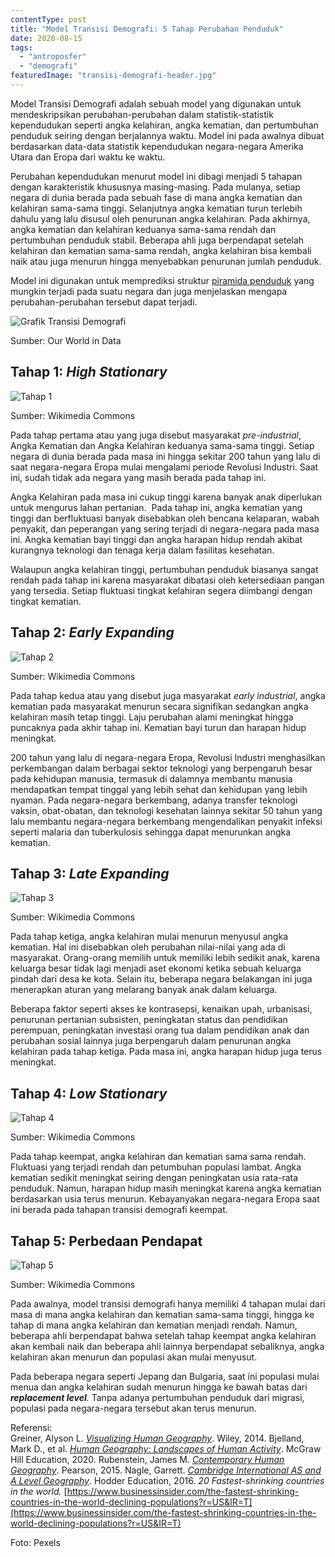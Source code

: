 ```yaml
---
contentType: post
title: "Model Transisi Demografi: 5 Tahap Perubahan Penduduk"
date: 2020-08-15
tags: 
  - "antroposfer"
  - "demografi"
featuredImage: "transisi-demografi-header.jpg"
---
```


Model Transisi Demografi adalah sebuah model yang digunakan untuk mendeskripsikan perubahan-perubahan dalam statistik-statistik kependudukan seperti angka kelahiran, angka kematian, dan pertumbuhan penduduk seiring dengan berjalannya waktu. Model ini pada awalnya dibuat berdasarkan data-data statistik kependudukan negara-negara Amerika Utara dan Eropa dari waktu ke waktu.

Perubahan kependudukan menurut model ini dibagi menjadi 5 tahapan dengan karakteristik khususnya masing-masing. Pada mulanya, setiap negara di dunia berada pada sebuah fase di mana angka kematian dan kelahiran sama-sama tinggi. Selanjutnya angka kematian turun terlebih dahulu yang lalu disusul oleh penurunan angka kelahiran. Pada akhirnya, angka kematian dan kelahiran keduanya sama-sama rendah dan pertumbuhan penduduk stabil. Beberapa ahli juga berpendapat setelah kelahiran dan kematian sama-sama rendah, angka kelahiran bisa kembali naik atau juga menurun hingga menyebabkan penurunan jumlah penduduk.

Model ini digunakan untuk memprediksi struktur [piramida penduduk](https://supergeografi.com/antroposfer/piramida-penduduk/) yang mungkin terjadi pada suatu negara dan juga menjelaskan mengapa perubahan-perubahan tersebut dapat terjadi.

![Grafik Transisi Demografi](images/uploads/image-25-1024x812.png)

Sumber: Our World in Data

## Tahap 1: _High Stationary_

![Tahap 1](images/uploads/image-26.png)

Sumber: Wikimedia Commons

Pada tahap pertama atau yang juga disebut masyarakat _pre-industrial_, Angka Kematian dan Angka Kelahiran keduanya sama-sama tinggi. Setiap negara di dunia berada pada masa ini hingga sekitar 200 tahun yang lalu di saat negara-negara Eropa mulai mengalami periode Revolusi Industri. Saat ini, sudah tidak ada negara yang masih berada pada tahap ini.

Angka Kelahiran pada masa ini cukup tinggi karena banyak anak diperlukan untuk mengurus lahan pertanian.  Pada tahap ini, angka kematian yang tinggi dan berfluktuasi banyak disebabkan oleh bencana kelaparan, wabah penyakit, dan peperangan yang sering terjadi di negara-negara pada masa ini. Angka kematian bayi tinggi dan angka harapan hidup rendah akibat kurangnya teknologi dan tenaga kerja dalam fasilitas kesehatan.

Walaupun angka kelahiran tinggi, pertumbuhan penduduk biasanya sangat rendah pada tahap ini karena masyarakat dibatasi oleh ketersediaan pangan yang tersedia. Setiap fluktuasi tingkat kelahiran segera diimbangi dengan tingkat kematian.

## Tahap 2: _Early Expanding_

![Tahap 2](images/uploads/image-21.png)

Sumber: Wikimedia Commons

Pada tahap kedua atau yang disebut juga masyarakat _early industrial_, angka kematian pada masyarakat menurun secara signifikan sedangkan angka kelahiran masih tetap tinggi. Laju perubahan alami meningkat hingga puncaknya pada akhir tahap ini. Kematian bayi turun dan harapan hidup meningkat.

200 tahun yang lalu di negara-negara Eropa, Revolusi Industri menghasilkan perkembangan dalam berbagai sektor teknologi yang berpengaruh besar pada kehidupan manusia, termasuk di dalamnya membantu manusia mendapatkan tempat tinggal yang lebih sehat dan kehidupan yang lebih nyaman. Pada negara-negara berkembang, adanya transfer teknologi vaksin, obat-obatan, dan teknologi kesehatan lainnya sekitar 50 tahun yang lalu membantu negara-negara berkembang mengendalikan penyakit infeksi seperti malaria dan tuberkulosis sehingga dapat menurunkan angka kematian.

## Tahap 3: _Late Expanding_

![Tahap 3](images/uploads/image-24.png)

Sumber: Wikimedia Commons

Pada tahap ketiga, angka kelahiran mulai menurun menyusul angka kematian. Hal ini disebabkan oleh perubahan nilai-nilai yang ada di masyarakat. Orang-orang memilih untuk memiliki lebih sedikit anak, karena keluarga besar tidak lagi menjadi aset ekonomi ketika sebuah keluarga pindah dari desa ke kota. Selain itu, beberapa negara belakangan ini juga menerapkan aturan yang melarang banyak anak dalam keluarga.

Beberapa faktor seperti akses ke kontrasepsi, kenaikan upah, urbanisasi, penurunan pertanian subsisten, peningkatan status dan pendidikan perempuan, peningkatan investasi orang tua dalam pendidikan anak dan perubahan sosial lainnya juga berpengaruh dalam penurunan angka kelahiran pada tahap ketiga. Pada masa ini, angka harapan hidup juga terus meningkat.

## Tahap 4: _Low Stationary_

![Tahap 4 ](images/uploads/image-23.png)

Sumber: Wikimedia Commons

Pada tahap keempat, angka kelahiran dan kematian sama sama rendah. Fluktuasi yang terjadi rendah dan petumbuhan populasi lambat. Angka kematian sedikit meningkat seiring dengan peningkatan usia rata-rata penduduk. Namun, harapan hidup masih meningkat karena angka kematian berdasarkan usia terus menurun. Kebayanyakan negara-negara Eropa saat ini berada pada tahapan transisi demografi keempat.

## Tahap 5: Perbedaan Pendapat

![Tahap 5](images/uploads/image-22.png)

Sumber: Wikimedia Commons

Pada awalnya, model transisi demografi hanya memiliki 4 tahapan mulai dari masa di mana angka kelahiran dan kematian sama-sama tinggi, hingga ke tahap di mana angka kelahiran dan kematian menjadi rendah. Namun, beberapa ahli berpendapat bahwa setelah tahap keempat angka kelahiran akan kembali naik dan beberapa ahli lainnya berpendapat sebaliknya, angka kelahiran akan menurun dan populasi akan mulai menyusut.

Pada beberapa negara seperti Jepang dan Bulgaria, saat ini populasi mulai menua dan angka kelahiran sudah menurun hingga ke bawah batas dari **_replacement level_**_._ Tanpa adanya pertumbuhan penduduk dari migrasi, populasi pada negara-negara tersebut akan terus menurun.

Referensi:  
Greiner, Alyson L. [_Visualizing Human Geography_](https://amzn.to/2WYRB4u). Wiley, 2014. 
Bjelland, Mark D., et al. [_Human Geography: Landscapes of Human Activity_](https://amzn.to/38OQPva). McGraw Hill Education, 2020. 
Rubenstein, James M. [_Contemporary Human Geography_](https://amzn.to/3d7G2h0). Pearson, 2015. 
Nagle, Garrett. [_Cambridge International AS and A Level Geography_](https://amzn.to/2zslj9e). Hodder Education, 2016. 
_20 Fastest-shrinking countries in the world._ [https://www.businessinsider.com/the-fastest-shrinking-countries-in-the-world-declining-populations?r=US&IR=T](https://www.businessinsider.com/the-fastest-shrinking-countries-in-the-world-declining-populations?r=US&IR=T)

Foto: Pexels
